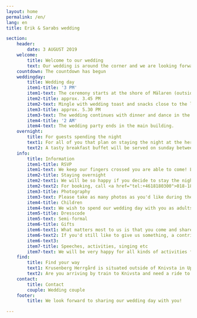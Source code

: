 ```yaml
---
layout: home
permalink: /en/
lang: en
title: Erik & Sarabs wedding

section:
    header:
        date: 3 AUGUST 2019
    welcome:
        title: Welcome to our wedding
        text: Our wedding is around the corner and we are looking forward to spending our day with you! The wedding will be held at Krusenberg Herrgård outside of Knivsta by the beautiful lake Mälaren.
    countdown: The countdown has begun
    weddingday:
        title: Wedding day
        item1-title: '3 PM'
        item1-text: The ceremony starts at the shore of Mälaren (outside for as long as the weather permits). Be there at least 15 minutes before. There is a small walk from the parking lot to the location of the ceremony so make sure to have some extra time!
        item2-title: approx. 3.45 PM
        item2-text: Mingle with wedding toast and snacks close to the location of the ceremony.
        item3-title: approx. 5.30 PM
        item3-text: The wedding continues with dinner and dance in the main building of the herrgård. After the dinner there will be drinks on sale in the bar, where you can pay by card or cash.
        item4-title: '2 AM'
        item4-text: The wedding party ends in the main building.
    overnight:
        title: For guests spending the night
        text1: For all of you that plan on staying the night at the herrgård, you are welcome to check-in from 2PM on saturday. Check-in is done at the reception in 'Kavaljersflygeln', where you will also find most of the rooms.
        text2: A tasty breakfast buffet will be served on sunday between 9.30-12. The wedding couple plans on having breakfast from around 10. Check-out is at 1PM, but it is possible to stay at the site after that. Rooms are payed at check-out.
    info:
        title: Information
        item1-title: RSVP
        item1-text: We keep our fingers crossed you are able to come! Let the wedding couple know as soon as possible, or latest by the 15th of May.
        item2-title: Staying overnight
        item2-text1: We will be so happy if you decide to stay the night! Krusenberg Herrgård offers double- and single rooms including breakfast for a special price.
        item2-text2: For booking, call <a href="tel:+4618180300">018-180300</a> or e-mail <a href="mailto:info@krusenbergherrgard.se">info@krusenbergherrgard.se</a> and let them know you are joining our wedding.
        item3-title: Photography
        item3-text: Please take as many photos as you'd like during the day. However, during the ceremony we ask you to not take photos as we will have a professional photographer at that time.
        item4-title: Children
        item4-text: We wish to spend our wedding day with you as adults. If you have children that are still breast feeding they are of course welcome to come.
        item5-title: Dresscode
        item5-text: Semi-formal
        item6-title: Gifts
        item6-text1: What matters most to us is that you come and share our big day, and we will be happy if as many as possible choose to spend the night and have breakfast with us the morning after. 
        item6-text2: If you'd still like to give us something, a contribution to our honeymoon or a fun activity is much appreciated.
        item6-text3: 
        item7-title: Speeches, activities, singing etc
        item7-text: We will be very happy for all kinds of activities from you as guests. If you want to give a speech, sing or do some other kind of fun during the dinner, we ask you to get in contact with our fantastic host couple Karin Sundin and Jason Dainter. Please contact them well in advance to give them some time to fit it in to the schedule.
    find:
        title: Find your way
        text1: Krusenberg Herrgård is situated outside of Knivsta in Uppland, about 50km north of Stockholm and 20km south of Uppsala. There is parking available right by the herrgård.
        text2: Are you arriving by train to Knivsta and need a ride to Krusenberg? Get in touch well in advance and we will try and arrange a pick-up.
    contact:
        title: Contact
        couple: Wedding couple
    footer:
        title: We look forward to sharing our wedding day with you!

---
```


